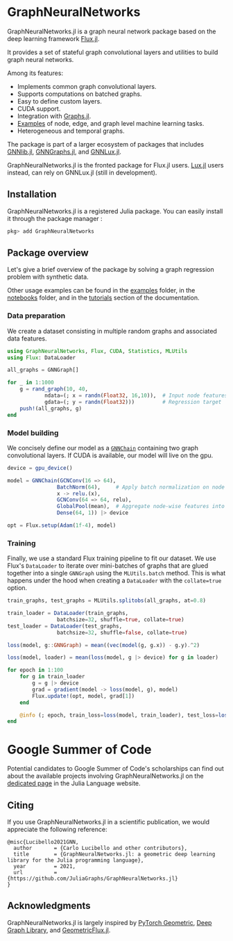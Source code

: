 # GraphNeuralNetworks

GraphNeuralNetworks.jl is a graph neural network package based on the deep learning framework [Flux.jl](https://github.com/FluxML/Flux.jl).

It provides a set of stateful graph convolutional layers and utilities to build graph neural networks.

Among its features:

* Implements common graph convolutional layers.
* Supports computations on batched graphs. 
* Easy to define custom layers.
* CUDA support.
* Integration with [Graphs.jl](https://github.com/JuliaGraphs/Graphs.jl).
* [Examples](https://github.com/JuliaGraphs/GraphNeuralNetworks.jl/tree/master/GraphNeuralNetworks/examples) of node, edge, and graph level machine learning tasks. 
* Heterogeneous and temporal graphs.

The package is part of a larger ecosystem of packages that includes [GNNlib.jl](https://juliagraphs.org/GraphNeuralNetworks.jl/gnnlib), [GNNGraphs.jl](https://juliagraphs.org/GraphNeuralNetworks.jl/gnngraphs), and [GNNLux.jl](https://juliagraphs.org/GraphNeuralNetworks.jl/gnnlux). 

GraphNeuralNetworks.jl is the fronted package for Flux.jl users. [Lux.jl](https://lux.csail.mit.edu/stable/) users instead, can rely on GNNLux.jl (still in development).

## Installation

GraphNeuralNetworks.jl is a registered Julia package. You can easily install it through the package manager :

```julia
pkg> add GraphNeuralNetworks
```

## Package overview

Let's give a brief overview of the package by solving a graph regression problem with synthetic data. 

Other usage examples can be found in the [examples](https://github.com/JuliaGraphs/GraphNeuralNetworks.jl/tree/master/GraphNeuralNetworks/examples) folder, in the [notebooks](https://github.com/JuliaGraphs/GraphNeuralNetworks.jl/tree/master/GraphNeuralNetworks/notebooks) folder, and in the [tutorials](https://juliagraphs.org/GraphNeuralNetworks.jl/tutorials/) section of the documentation.

### Data preparation

We create a dataset consisting in multiple random graphs and associated data features. 

```julia
using GraphNeuralNetworks, Flux, CUDA, Statistics, MLUtils
using Flux: DataLoader

all_graphs = GNNGraph[]

for _ in 1:1000
    g = rand_graph(10, 40,  
            ndata=(; x = randn(Float32, 16,10)),  # Input node features
            gdata=(; y = randn(Float32)))         # Regression target   
    push!(all_graphs, g)
end
```

### Model building 

We concisely define our model as a [`GNNChain`](@ref) containing two graph convolutional layers. If CUDA is available, our model will live on the gpu.


```julia
device = gpu_device()

model = GNNChain(GCNConv(16 => 64),
                BatchNorm(64),     # Apply batch normalization on node features (nodes dimension is batch dimension)
                x -> relu.(x),     
                GCNConv(64 => 64, relu),
                GlobalPool(mean),  # Aggregate node-wise features into graph-wise features
                Dense(64, 1)) |> device

opt = Flux.setup(Adam(1f-4), model)
```

### Training 

Finally, we use a standard Flux training pipeline to fit our dataset.
We use Flux's `DataLoader` to iterate over mini-batches of graphs 
that are glued together into a single `GNNGraph` using the `MLUtils.batch` method. This is what happens under the hood when creating a `DataLoader` with the
`collate=true` option. 

```julia
train_graphs, test_graphs = MLUtils.splitobs(all_graphs, at=0.8)

train_loader = DataLoader(train_graphs, 
                batchsize=32, shuffle=true, collate=true)
test_loader = DataLoader(test_graphs, 
                batchsize=32, shuffle=false, collate=true)

loss(model, g::GNNGraph) = mean((vec(model(g, g.x)) - g.y).^2)

loss(model, loader) = mean(loss(model, g |> device) for g in loader)

for epoch in 1:100
    for g in train_loader
        g = g |> device
        grad = gradient(model -> loss(model, g), model)
        Flux.update!(opt, model, grad[1])
    end

    @info (; epoch, train_loss=loss(model, train_loader), test_loss=loss(model, test_loader))
end
```

# Google Summer of Code

Potential candidates to Google Summer of Code's scholarships can find out about the available projects involving GraphNeuralNetworks.jl on the [dedicated page](https://julialang.org/jsoc/gsoc/gnn/) in the Julia Language website.

## Citing

If you use GraphNeuralNetworks.jl in a scientific publication, we would appreciate the following reference:

```
@misc{Lucibello2021GNN,
  author       = {Carlo Lucibello and other contributors},
  title        = {GraphNeuralNetworks.jl: a geometric deep learning library for the Julia programming language},
  year         = 2021,
  url          = {https://github.com/JuliaGraphs/GraphNeuralNetworks.jl}
}
```

## Acknowledgments

GraphNeuralNetworks.jl is largely inspired by [PyTorch Geometric](https://pytorch-geometric.readthedocs.io/en/latest/), [Deep Graph Library](https://docs.dgl.ai/),
and [GeometricFlux.jl](https://fluxml.ai/GeometricFlux.jl/stable/).


